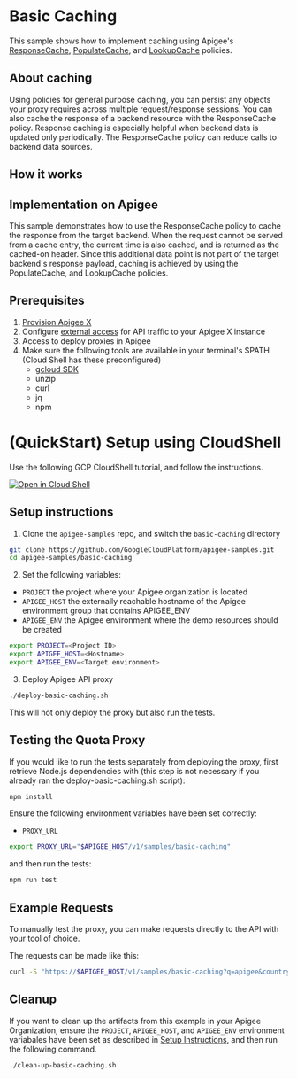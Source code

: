# Basic Caching

This sample shows how to implement caching using Apigee's [ResponseCache](https://cloud.google.com/apigee/docs/api-platform/reference/policies/response-cache-policy), [PopulateCache](https://cloud.google.com/apigee/docs/api-platform/reference/policies/populate-cache-policy), and [LookupCache](https://cloud.google.com/apigee/docs/api-platform/reference/policies/lookup-cache-policy) policies.

## About caching

Using policies for general purpose caching, you can persist any objects your proxy requires across multiple request/response sessions. You can also cache the response of a backend resource with the ResponseCache policy. Response caching is especially helpful when backend data is updated only periodically. The ResponseCache policy can reduce calls to backend data sources.

## How it works

## Implementation on Apigee 

This sample demonstrates how to use the ResponseCache policy to cache the response from the target backend. When the request cannot be served from a cache entry, the current time is also cached, and is returned as the cached-on header. Since this additional data point is not part of the target backend's response payload, caching is achieved by using the PopulateCache, and LookupCache policies.

## Prerequisites
1. [Provision Apigee X](https://cloud.google.com/apigee/docs/api-platform/get-started/provisioning-intro)
2. Configure [external access](https://cloud.google.com/apigee/docs/api-platform/get-started/configure-routing#external-access) for API traffic to your Apigee X instance
3. Access to deploy proxies in Apigee
4. Make sure the following tools are available in your terminal's $PATH (Cloud Shell has these preconfigured)
    * [gcloud SDK](https://cloud.google.com/sdk/docs/install)
    * unzip
    * curl
    * jq
    * npm
# (QuickStart) Setup using CloudShell

Use the following GCP CloudShell tutorial, and follow the instructions.

[![Open in Cloud Shell](https://gstatic.com/cloudssh/images/open-btn.png)](https://ssh.cloud.google.com/cloudshell/open?cloudshell_git_repo=https://github.com/GoogleCloudPlatform/apigee-samples&cloudshell_git_branch=main&cloudshell_workspace=.&cloudshell_tutorial=basic-quota/docs/cloudshell-tutorial.md)

## Setup instructions

1. Clone the `apigee-samples` repo, and switch the `basic-caching` directory

``` bash
git clone https://github.com/GoogleCloudPlatform/apigee-samples.git
cd apigee-samples/basic-caching
```

2. Set the following variables:

* `PROJECT` the project where your Apigee organization is located
* `APIGEE_HOST` the externally reachable hostname of the Apigee environment group that contains APIGEE_ENV
* `APIGEE_ENV` the Apigee environment where the demo resources should be created

``` bash
export PROJECT=<Project ID>
export APIGEE_HOST=<Hostname>
export APIGEE_ENV=<Target environment>
```

3. Deploy Apigee API proxy

``` bash
./deploy-basic-caching.sh
```

This will not only deploy the proxy but also run the tests.

## Testing the Quota Proxy
If you would like to run the tests separately from deploying the proxy, first retrieve Node.js dependencies with (this step is not necessary if you already ran the deploy-basic-caching.sh script):

``` bash
npm install
```

Ensure the following environment variables have been set correctly:
* `PROXY_URL`

``` bash
export PROXY_URL="$APIGEE_HOST/v1/samples/basic-caching"
```

and then run the tests:
``` bash
npm run test
```

## Example Requests
To manually test the proxy, you can make requests directly to the API with your tool of choice.

The requests can be made like this:
``` bash
curl -S "https://$APIGEE_HOST/v1/samples/basic-caching?q=apigee&country=us"
```

## Cleanup

If you want to clean up the artifacts from this example in your Apigee Organization, ensure the `PROJECT`, `APIGEE_HOST`, and `APIGEE_ENV` environment variabales have been set as described in [Setup Instructions](#setup-instructions), and then run the following command.

``` bash
./clean-up-basic-caching.sh
```